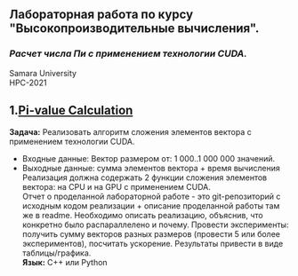 ## Лабораторная работа по курсу "Высокопроизводительные вычисления".<br/>
### *Расчет числа Пи с применением технологии CUDA.* <br/>
Samara University <br/>
HPC-2021

## 1.[Pi-value Calculation](https://github.com/Dark-MonkGI/Laboratory-work/blob/8da7243a5a189b13cc9937f302980dcf433fccf5/1.%20VectorSum/HPC_Vector_GPU_ILia.ipynb)

**Задача:** Реализовать алгоритм сложения элементов вектора с применением технологии CUDA. <br/>
- Входные данные: Вектор размером от: 1 000..1 000 000 значений. <br/>
- Выходные данные: сумма элементов вектора + время вычисления <br/>
Реализация должна содержать 2 функции сложения элементов вектора: на CPU и на GPU с применением CUDA. <br/>
Отчет о проделанной лабораторной работе - это git-репозиторий с исходным кодом
реализации + описание проделанной работы там же в readme.
Необходимо описать реализацию, объяснив, что конкретно было распараллелено и
почему.
Провести эксперименты: получить сумму векторов разных размеров (провести 5 или
более экспериментов), посчитать ускорение. Результаты привести в виде
таблицы/графика. <br/>
**Язык:**  C++ или Python <br/> 

